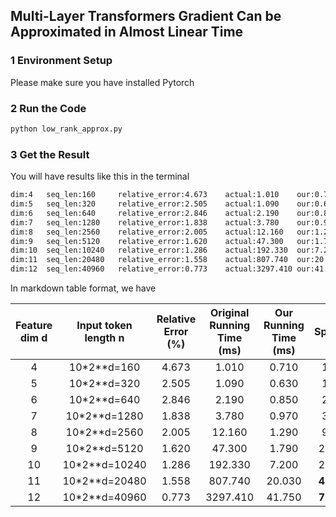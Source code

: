## Multi-Layer Transformers Gradient Can be Approximated in Almost Linear Time

### 1 Environment Setup

Please make sure you have installed Pytorch

### 2 Run the Code

``` python
python low_rank_approx.py
```

### 3 Get the Result

You will have results like this in the terminal

``` bash
dim:4   seq_len:160     relative_error:4.673    actual:1.010    our:0.710       speedup:1.423
dim:5   seq_len:320     relative_error:2.505    actual:1.090    our:0.630       speedup:1.730
dim:6   seq_len:640     relative_error:2.846    actual:2.190    our:0.850       speedup:2.576
dim:7   seq_len:1280    relative_error:1.838    actual:3.780    our:0.970       speedup:3.897
dim:8   seq_len:2560    relative_error:2.005    actual:12.160   our:1.290       speedup:9.426
dim:9   seq_len:5120    relative_error:1.620    actual:47.300   our:1.790       speedup:26.425
dim:10  seq_len:10240   relative_error:1.286    actual:192.330  our:7.200       speedup:26.713
dim:11  seq_len:20480   relative_error:1.558    actual:807.740  our:20.030      speedup:40.327
dim:12  seq_len:40960   relative_error:0.773    actual:3297.410 our:41.750      speedup:78.980
```

In markdown table format, we have

|Feature dim d  | Input token length n | Relative Error (%) | Original Running Time (ms) | Our Running Time (ms) | Speedup |
|:--: |:---------------:|:---------------:|:--: |:--: |:--: |
|4|10*2**d=160|4.673|1.010|0.710|1.423|
|5|10*2**d=320|2.505|1.090|0.630|1.730|
|6|10*2**d=640|2.846|2.190|0.850|2.576|
|7|10*2**d=1280|1.838|3.780|0.970|3.897|
|8|10*2**d=2560|2.005|12.160|1.290|9.426|
|9|10*2**d=5120|1.620|47.300|1.790|26.425|
|10|10*2**d=10240|1.286|192.330|7.200|26.713|
|11|10*2**d=20480|1.558|807.740|20.030|**40.327**|
|12|10*2**d=40960|0.773|3297.410|41.750|**78.980**|






